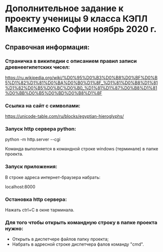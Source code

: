 # Дополнительное задание к проекту ученицы 9 класса КЭПЛ Максименко Софии ноябрь 2020 г.

## Справочная информация:
### Страничка в википедии с описанием правил записи древнеегипетских чисел:
https://ru.wikipedia.org/wiki/%D0%95%D0%B3%D0%B8%D0%BF%D0%B5%D1%82%D1%81%D0%BA%D0%B0%D1%8F_%D1%81%D0%B8%D1%81%D1%82%D0%B5%D0%BC%D0%B0_%D1%81%D1%87%D0%B8%D1%81%D0%BB%D0%B5%D0%BD%D0%B8%D1%8F
### Ссылка на сайт с символами:
https://unicode-table.com/ru/blocks/egyptian-hieroglyphs/ 
### Запуск http  сервера  python:
python -m http.server --cgi 

Команда выполняется в командной строке windows (терминале) в папке проекта.
### Запуск приложения:
В строке адреса интернет-браузера набрать:

localhost:8000
### Остановка http сервера:
Нажать ctrl+C в окне тарминала.
### Для того чтобы открыть командную строку в папке проекта нужно:
 - Открыть в диспетчере файлов папку проекта;
 - Набрать в адресной строке диспетчера фалов команду "cmd".


